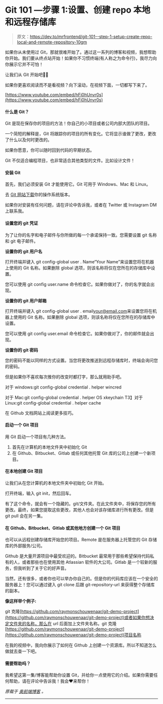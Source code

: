 # Git 101 —步骤 1:设置、创建 repo 本地和远程存储库

> 原文：<https://dev.to/mrfrontend/git-101--step-1-setup-create-repo-local-and-remote-repository-10gm>

如果你从未使用过 Git，那就很难开始了。通过这一系列的博客和视频，我想帮助你开始。我们要从终点站开始！如果你不习惯终端(有人称之为命令行)，我尽力向你展示它并不可怕！

让我们从 Git 开始吧🚀🔥

如果你更喜欢阅读而不是看视频？向下滚动，在视频下面，一切都写下来了。

[https://www.youtube.com/embed/hFi0hUnvr0s](https://www.youtube.com/embed/hFi0hUnvr0s)

#### 什么是 Git？

Git 是现在保存你的项目的方法！你自己的小项目或者公司内部大团队的项目。

一个简短的解释是，Git 将跟踪你的项目的所有变化。它将显示谁做了更改，更改了什么以及何时更改的。

如果你愿意，你可以随时回到代码的早期状态。

Git 不仅适合编程项目，也非常适合其他类型的文件。比如设计文件！

#### 安装 Git

首先，我们必须安装 Git 才能使用它。Git 可用于 Windows、Mac 和 Linux。

去 [Git 网站下载](https://git-scm.com)你的操作系统版本。

如果你对安装有任何问题，请在评论中告诉我，或者在 Twitter 或 Instagram DM 上联系我。

#### 设置您的 git 凭证

为了让你的名字和电子邮件与你所做的每一个承诺保持一致。您需要设置 git 名称和 git 电子邮件。

**设置你的 git 用户名**

打开终端并键入 git config-global user . Name“Your Name”来设置您将在机器上使用的 Git 名称。如果删除 global 选项，则该名称将仅在您所在的存储库中设置。

您可以使用 git config user.name 命令检查它。如果你做对了，你的名字就会出现。

**设置你的 git 用户邮箱**

打开终端并键入 git config-global user . email[your@email.com](mailto:your@email.com)来设置您将在机器上使用的 Git 名称。如果删除 global 选项，则该名称将仅在您所在的存储库中设置。

您可以使用 git config user.email 命令检查它。如果你做对了，你的邮件就会出现。

**设置你的 git 密码**

您的密码不能以同样的方式设置。当您将更改推送到远程存储库时，终端会询问您的密码。

但是如果你不喜欢每次推你的改变时都打字，那么就用助手吧。

对于 windows:git config-global credential . helper wincred

对于 Mac:git config-global credential . helper OS xkeychain
T3】对于 Linux:git config-global credential . helper cache

在 Github 文档网站上阅读更多技巧。

#### 启动一个 Git 项目

用 Git 启动一个项目有几种方法。

1.  首先在计算机的本地文件夹中初始化 Git
2.  在 Github、Bitbucket、Gitlab 或任何其他托管 Git 库的公司上创建一个新项目。

#### 在本地创建 Git 项目

让我们从在您计算机的本地文件夹中初始化 Git 开始。

打开终端，输入 git init，然后回车。

有了这个命令，就会有一个隐藏的。git/文件夹。在此文件夹中，将保存您的所有更改。最终，如果您提取这些更改，其他人也会对该存储库进行所有更改。但是 git pull 会在另一集。

#### 在 Github、Bitbucket、Gitlab 或其他地方创建一个 Git 项目

也可以从远程创建存储库开始您的项目。Remote 是在服务器上托管您的 Git 存储库的外部服务/公司。

Github 是大量开源项目中最受欢迎的。Bitbucket 最常用于那些希望保持代码私有的人，或者那些也在使用其他 Atlassian 软件的大公司。Gitlab 是一个较新的服务，但我听到了关于它的好声音。

当然，还有很多，或者你也可以举办你自己的。但是你的代码库应该在一个安全的服务器上！您可以通过键入 git clone 后跟 git-repository-url 来获得整个存储库的副本。

**像这样举个例子:**

git 克隆[https://github.com/raymonschouwenaar/git-demo-project](https://github.com/raymonschouwenaar/git-demo-project)或者如果你想决定文件夹的名称，那么在 url 后面加上文件夹名称。git 克隆[https://github.com/raymonschouwenaar/git-demo-project](https://github.com/raymonschouwenaar/git-demo-project)项目名称

在我的视频中，我向你展示了如何在 Github 上创建一个资源库。所以不知道怎么做就去查一下吧。

#### 需要帮助吗？

我希望这第一集/博客能帮助你设置 Git，并给你一点使用它的介绍。如果你需要任何帮助，请在评论中告诉我！我会❤️来帮你！

*原载于* [*奥前端博客*](https://blog.mrfrontend.org/2017/11/git-101-step-1-setup-create-repo-local-and-remote-repository/) *。*

* * *